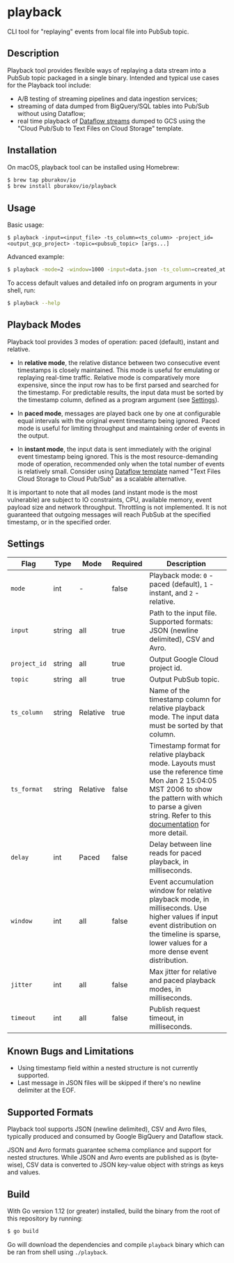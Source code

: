 # playback

CLI tool for "replaying" events from local file into PubSub topic.

## Description

Playback tool provides flexible ways of replaying a data stream into a PubSub topic packaged in a single binary. Intended and typical use cases for the Playback tool include:
 - A/B testing of streaming pipelines and data ingestion services;
 - streaming of data dumped from BigQuery/SQL tables into Pub/Sub without using Dataflow;
 - real time playback of [Dataflow streams](https://console.cloud.google.com/dataflow/createjob) dumped to GCS using the "Cloud Pub/Sub to Text Files on Cloud Storage" template.

## Installation

On macOS, playback tool can be installed using Homebrew:

```bash
$ brew tap pburakov/io
$ brew install pburakov/io/playback
```

## Usage

Basic usage: 

```
$ playback -input=<input_file> -ts_column=<ts_column> -project_id=<output_gcp_project> -topic=<pubsub_topic> [args...] 
```

Advanced example:

```bash
$ playback -mode=2 -window=1000 -input=data.json -ts_column=created_at -project_id=my-project -topic=my-topic 
``` 

To access default values and detailed info on program arguments in your shell, run:  

```bash
$ playback --help
```

## Playback Modes

Playback tool provides 3 modes of operation: paced (default), instant and relative. 

- In **relative mode**, the relative distance between two consecutive event timestamps is closely maintained. This mode is useful for emulating or replaying real-time traffic. Relative mode is comparatively more expensive, since the input row has to be first parsed and searched for the timestamp. For predictable results, the input data must be sorted by the timestamp column, defined as a program argument (see [Settings](#settings)).

- In **paced mode**, messages are played back one by one at configurable equal intervals with the original event timestamp being ignored. Paced mode is useful for limiting throughput and maintaining order of events in the output.

- In **instant mode**, the input data is sent immediately with the original event timestamp being ignored. This is the most resource-demanding mode of operation, recommended only when the total number of events is relatively small. Consider using [Dataflow template](https://console.cloud.google.com/dataflow/createjob) named "Text Files Cloud Storage to Cloud Pub/Sub" as a scalable alternative.

It is important to note that all modes (and instant mode is the most vulnerable) are subject to IO constraints, CPU, available memory, event payload size and network throughput. Throttling is not implemented. It is not guaranteed that outgoing messages will reach PubSub at the specified timestamp, or in the specified order.

## Settings

| Flag | Type | Mode | Required | Description |
|------|------|------|----------|-------------|
| `mode` | int | - | false | Playback mode: `0` - paced (default), `1` - instant, and `2` - relative. |
| `input` | string | all | true | Path to the input file. Supported formats: JSON (newline delimited), CSV and Avro.
| `project_id` | string | all | true | Output Google Cloud project id. |
| `topic` | string | all | true | Output PubSub topic. |
| `ts_column` | string | Relative | true | Name of the timestamp column for relative playback mode. The input data must be sorted by that column. |
| `ts_format` | string | Relative | false | Timestamp format for relative playback mode. Layouts must use the reference time Mon Jan 2 15:04:05 MST 2006 to show the pattern with which to parse a given string. Refer to this [documentation](https://golang.org/pkg/time/#pkg-constants) for more detail. |
| `delay` | int | Paced | false | Delay between line reads for paced playback, in milliseconds. | 
| `window` | int | all | false | Event accumulation window for relative playback mode, in milliseconds. Use higher values if input event distribution on the timeline is sparse, lower values for a more dense event distribution. |
| `jitter` | int | all | false | Max jitter for relative and paced playback modes, in milliseconds. | 
| `timeout` | int | all | false | Publish request timeout, in milliseconds. |

## Known Bugs and Limitations

- Using timestamp field within a nested structure is not currently supported.
- Last message in JSON files will be skipped if there's no newline delimiter at the EOF. 

## Supported Formats

Playback tool supports JSON (newline delimited), CSV and Avro files, typically produced and consumed by Google BigQuery and Dataflow stack.

JSON and Avro formats guarantee schema compliance and support for nested structures. While JSON and Avro events are published as is (byte-wise), CSV data is converted to JSON key-value object with strings as keys and values.

## Build

With Go version 1.12 (or greater) installed, build the binary from the root of this repository by running:

```bash
$ go build
```

Go will download the dependencies and compile `playback` binary which can be ran from shell using `./playback`.
